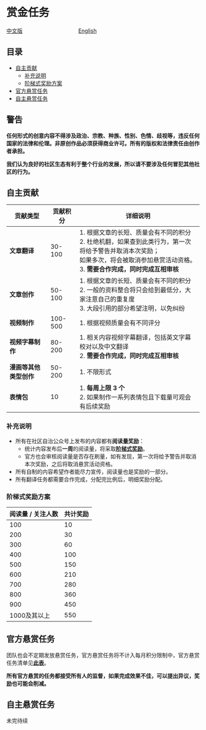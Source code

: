 # 赏金任务

[中文版](https://github.com/Whisker17/Seer-For-China/blob/main/bounty/README.md)      &nbsp; &nbsp; &nbsp; &nbsp; &nbsp; &nbsp; &nbsp; &nbsp; &nbsp; &nbsp; &nbsp; &nbsp; &nbsp; &nbsp; &nbsp; &nbsp; &nbsp; &nbsp;                [English](https://github.com/Whisker17/Seer-For-China/blob/main/bounty/README-en.md)

## 目录

- [自主贡献](#自主贡献)
  - [补充说明](#补充说明)
  - [阶梯式奖励方案](#阶梯式奖励方案)
- [官方悬赏任务](#官方悬赏任务)
- [自主悬赏任务](#自主悬赏任务)

## 警告

**任何形式的创意内容不得涉及政治、宗教、种族、性别、色情、歧视等，违反任何国家的法律和伦理。非原创作品必须获得商业许可。所有的版权和法律责任由创作者承担。**

**我们认为良好的社区生态有利于整个行业的发展，所以请不要涉及任何冒犯其他社区的行为。**

## 自主贡献

| 贡献类型               | 贡献积分 | 详细说明                                                     |
| ---------------------- | -------- | ------------------------------------------------------------ |
| **文章翻译**           | 30-100   | 1. 根据文章的长短、质量会有不同的积分<br />2. 杜绝机翻，如果查到此类行为，第一次将给予警告并取消本次奖励；<br />     如果多次，将会被取消参加悬赏活动资格。<br />3. **需要合作完成，同时完成互相审核** |
| **文章创作**           | 50-100   | 1. 根据文章的长短、质量会有不同的积分<br />2. 一般的资料整合将只会给到最低分，大家注意自己的重复度<br />3. 大段引用的部分希望注明，以免纠纷 |
| **视频制作**           | 100-500  | 1. 根据视频质量会有不同评分                                  |
| **视频字幕制作**       | 80-200   | 1. 相关内容视频字幕翻译，包括英文字幕校对以及中文翻译<br />2. **需要合作完成，同时完成互相审核** |
| **漫画等其他类型创作** | 50-200   | 1. 不限形式                                                  |
| **表情包**             | 10       | 1. **每周上限 3 个**<br />2. 如果制作一系列表情包且下载量可观会有后续奖励 |

### 补充说明

- 所有在社区自治公众号上发布的内容都有**阅读量奖励**：
  - 统计内容发布后**一周**的阅读量，将采取[**阶梯式奖励**](#阶梯式奖励方案)。
  - 官方也会审核阅读量是否存在刷量，如有发现，第一次将给予警告并取消本次奖励，之后将取消悬赏活动资格。
- 所有自制的内容希望作者能尽力宣传，阅读量也是奖励的一部分。
- 所有翻译任务都需要合作完成，分配完比例后，明细奖励分配。

### 阶梯式奖励方案

| 阅读量 / 关注人数 | 共计奖励 |
| ----------------- | -------- |
| 100               | 10       |
| 200               | 30       |
| 300               | 60       |
| 400               | 100      |
| 500               | 150      |
| 600               | 210      |
| 700               | 280      |
| 800               | 360      |
| 900               | 450      |
| 1000及其以上      | 550      |

## 官方悬赏任务

团队也会不定期发放悬赏任务，官方悬赏任务将不计入每月积分限制中，官方悬赏任务清单见[**此表**](https://github.com/Whisker17/Seer-For-China/blob/main/bounty/official/lists.md)。

**所有官方悬赏的任务都接受所有人的监督，如果完成效果不佳，可以提出异议，奖励也可能会削减。**

## 自主悬赏任务

未完待续
